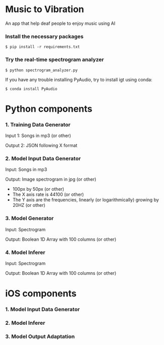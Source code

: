 # Music to Vibration
An app that help deaf people to enjoy music using AI

### Install the necessary packages
``$ pip install -r requirements.txt``

### Try the real-time spectrogram analyzer
``$ python spectrogram_analyzer.py``

If you have any trouble installing PyAudio, try to install igt using conda:

``$ conda install PyAudio``


# Python components

### 1. Training Data Generator

Input 1: Songs in mp3 (or other)

Output 2: JSON following X format

### 2. Model Input Data Generator

Input: Songs in mp3

Output: Image spectrogram in jpg (or other)
- 100px by 50px (or other)
- The X axis rate is 44100 (or other)
- The Y axis are the frequencies, linearly (or logarithmically) growing by 20HZ (or other)

### 3. Model Generator

Input: Spectrogram

Output: Boolean 1D Array with 100 columns (or other)

### 4. Model Inferer
Input: Spectrogram

Output: Boolean 1D Array with 100 columns (or other)

# iOS components

### 1. Model Input Data Generator

### 2. Model Inferer

### 3. Model Output Adaptation
